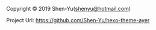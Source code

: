 Copyright © 2019 Shen-Yu(shenyu@hotmail.com)

Project Url: https://github.com/Shen-Yu/hexo-theme-ayer
